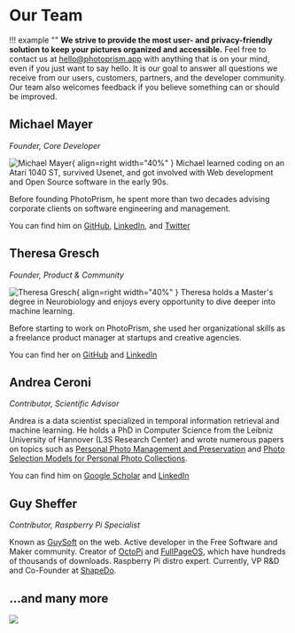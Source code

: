# Our Team

!!! example ""
    **We strive to provide the most user- and privacy-friendly solution to keep your pictures organized and accessible.** Feel free to contact us at [hello@photoprism.app](mailto:hello@photoprism.app) with anything that is on your mind, even if you just want to say hello. It is our goal to answer all questions we receive from our users, customers, partners, and the developer community. Our team also welcomes feedback if you believe something can or should be improved.

## Michael Mayer ##

*Founder, Core Developer*

![Michael Mayer](https://dl.photoprism.app/img/team/michael-mayer-800x600.jpg){ align=right width="40%" }
Michael learned coding on an Atari 1040 ST, survived Usenet, and got involved with Web development and Open Source software in the early 90s.

Before founding PhotoPrism, he spent more than two decades advising corporate clients on software engineering and management.

You can find him on [GitHub](https://github.com/lastzero), [LinkedIn](https://www.linkedin.com/in/lastzero/), and [Twitter](https://twitter.com/lastzero)

## Theresa Gresch ##

*Founder, Product & Community*

![Theresa Gresch](https://dl.photoprism.app/img/team/theresa-gresch-800x600.jpg){ align=right width="40%" }
Theresa holds a Master's degree in Neurobiology and enjoys every opportunity to dive deeper into machine learning.

Before starting to work on PhotoPrism, she used her organizational skills as a freelance product manager at startups and creative agencies.

You can find her on [GitHub](https://github.com/graciousgrey) and [LinkedIn](https://www.linkedin.com/in/theresa-gresch-886924103/)

## Andrea Ceroni ##

*Contributor, Scientific Advisor*

Andrea is a data scientist specialized in temporal information retrieval and machine learning.
He holds a PhD in Computer Science from the Leibniz University of Hannover (L3S Research Center) and wrote numerous papers on topics such as
[Personal Photo Management and Preservation](https://www.researchgate.net/profile/Andrea_Ceroni/publication/323222448_Personal_Photo_Management_and_Preservation/links/5a995f8da6fdcc3cbac8fa59/Personal-Photo-Management-and-Preservation.pdf)
and [Photo Selection Models for Personal Photo Collections](https://www.iti.gr/~bmezaris/publications/hmmp@icme2015_2_preprint.pdf).

You can find him on [Google Scholar](https://scholar.google.de/citations?user=JHsQY5YAAAAJ&hl=en) and [LinkedIn](https://www.linkedin.com/in/andrea-ceroni/)

## Guy Sheffer ##

*Contributor, Raspberry Pi Specialist*

Known as [GuySoft](https://github.com/guysoft) on the web. Active developer in the Free Software and Maker community.
Creator of [OctoPi](https://github.com/guysoft/OctoPi) and [FullPageOS](https://github.com/guysoft/FullPageOS), 
which have hundreds of thousands of downloads. Raspberry Pi distro expert. 
Currently, VP R&D and Co-Founder at [ShapeDo](https://shapedo.com/).

## ...and many more ##

<a href="https://github.com/photoprism/photoprism/graphs/contributors">
  <img src="https://dl.photoprism.org/img/social/contibutors.svg" />
</a>
